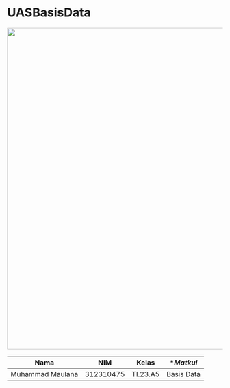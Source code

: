 # UASBasisData
<img src=https://www.griyawebsite.com/wp-content/uploads/2021/02/DATABASE-img.jpg width="750px" >

|**Nama**|**NIM**|**Kelas**|**Matkul*|
|----|---|-----|------|
|Muhammad Maulana|312310475|TI.23.A5|Basis Data|

